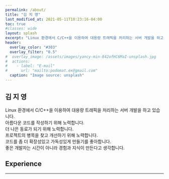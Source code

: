```yaml
---
permalink: /about/
title: "김 지 영"
last_modified_at: 2021-05-11T10:23:16-04:00
toc: true
#classes: wide
layout: splash
excerpt: "Linux 환경에서 C/C++을 이용하여 대용량 트래픽을 처리하는 서버 개발을 하고 있습니다. 아름다운 코드를 작성하기 위해 노력합니다. 더 나은 동료가 되기 위해 노력합니다. 프로젝트의 병목을 찾고 개선하기 위해 노력합니다. 코드를 좀 더 확장성있고 가독성있게 만들기를 좋아합니다. 좋은 개발자는 시간이 아니라 경험과 지식이 만든다고 생각합니다."
header:
  overlay_color: "#303"
  overlay_filter: "0.5"
#  overlay_image: /assets/images/yancy-min-842ofHC6MaI-unsplash.jpg
#  actions:
#    - label: "E-mail"
#      url: "mailto:podomat.ex@gmail.com"
  caption: "Image source: unsplash"
---
```

## 김 지 영
Linux 환경에서 C/C++을 이용하여 대용량 트래픽을 처리하는 서버 개발을 하고 있습니다.<br>
아름다운 코드를 작성하기 위해 노력합니다.<br>
더 나은 동료가 되기 위해 노력합니다.<br>
프로젝트의 병목을 찾고 개선하기 위해 노력합니다.<br>
코드를 좀 더 확장성있고 가독성있게 만들기를 좋아합니다.<br>
좋은 개발자는 시간이 아니라 경험과 지식이 만든다고 생각합니다.<br>



## Experience
---

